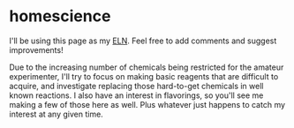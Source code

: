 # homescience

I'll be using this page as my [ELN](https://en.wikipedia.org/wiki/Electronic_lab_notebook). Feel free to add comments and suggest improvements!

Due to the increasing number of chemicals being restricted for the amateur experimenter, I'll try to focus on making basic reagents that are difficult to acquire, and investigate replacing those hard-to-get chemicals in well known reactions. I also have an interest in flavorings, so you'll see me making a few of those here as well. Plus whatever just happens to catch my interest at any given time.

